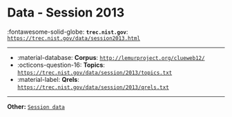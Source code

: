 # Data - Session 2013 

:fontawesome-solid-globe: **`trec.nist.gov`**: [`https://trec.nist.gov/data/session2013.html`](https://trec.nist.gov/data/session2013.html)

---

- :material-database: **Corpus**: [`http://lemurproject.org/clueweb12/`](http://lemurproject.org/clueweb12/)
- :octicons-question-16: **Topics**: [`https://trec.nist.gov/data/session/2013/topics.txt`](https://trec.nist.gov/data/session/2013/topics.txt)
- :material-label: **Qrels**: [`https://trec.nist.gov/data/session/2013/qrels.txt`](https://trec.nist.gov/data/session/2013/qrels.txt)


---

**Other:** [`Session data`](https://trec.nist.gov/data/session/2013/sessiontrack2013.xml.gz)
